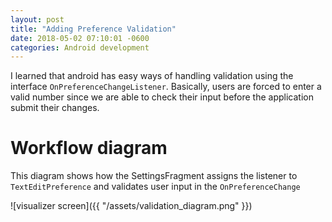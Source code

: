 ```yaml
---
layout: post
title: "Adding Preference Validation"
date: 2018-05-02 07:10:01 -0600
categories: Android development
---
```


I learned that android has easy ways of handling validation using the interface `OnPreferenceChangeListener`. Basically, users are forced to enter a valid number since we are able to check their input before the application submit their changes.

# Workflow diagram
This diagram shows how the SettingsFragment assigns the listener to `TextEditPreference` and validates user input in the `OnPreferenceChange` 



![visualizer screen]({{ "/assets/validation_diagram.png" }})
